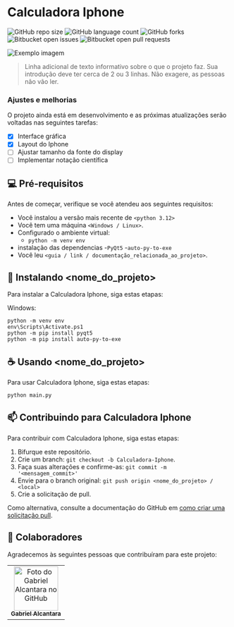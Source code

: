 # Calculadora Iphone

![GitHub repo size](https://img.shields.io/github/repo-size/iuricode/README-template?style=for-the-badge)
![GitHub language count](https://img.shields.io/github/languages/count/iuricode/README-template?style=for-the-badge)
![GitHub forks](https://img.shields.io/github/forks/iuricode/README-template?style=for-the-badge)
![Bitbucket open issues](https://img.shields.io/bitbucket/issues/iuricode/README-template?style=for-the-badge)
![Bitbucket open pull requests](https://img.shields.io/bitbucket/pr-raw/iuricode/README-template?style=for-the-badge)

<img src="imagem.png" alt="Exemplo imagem">

> Linha adicional de texto informativo sobre o que o projeto faz. Sua introdução deve ter cerca de 2 ou 3 linhas. Não exagere, as pessoas não vão ler.

### Ajustes e melhorias

O projeto ainda está em desenvolvimento e as próximas atualizações serão voltadas nas seguintes tarefas:

- [x] Interface gráfica
- [x] Layout do Iphone
- [ ] Ajustar tamanho da fonte do display
- [ ] Implementar notação científica

## 💻 Pré-requisitos

Antes de começar, verifique se você atendeu aos seguintes requisitos:

- Você instalou a versão mais recente de `<python 3.12>`
- Você tem uma máquina `<Windows / Linux>`.
- Configurado o ambiente virtual:
    - `python -m venv env`
- instalação das dependencias
    -`PyQt5`
    -`auto-py-to-exe`
- Você leu `<guia / link / documentação_relacionada_ao_projeto>`.

## 🚀 Instalando <nome_do_projeto>

Para instalar a Calculadora Iphone, siga estas etapas:

Windows:

```
python -m venv env
env\Scripts\Activate.ps1
python -m pip install pyqt5
python -m pip install auto-py-to-exe
```

## ☕ Usando <nome_do_projeto>

Para usar Calculadora Iphone, siga estas etapas:

```
python main.py
```

## 📫 Contribuindo para Calculadora Iphone

Para contribuir com Calculadora Iphone, siga estas etapas:

1. Bifurque este repositório.
2. Crie um branch: `git checkout -b Calculadora-Iphone`.
3. Faça suas alterações e confirme-as: `git commit -m '<mensagem_commit>'`
4. Envie para o branch original: `git push origin <nome_do_projeto> / <local>`
5. Crie a solicitação de pull.

Como alternativa, consulte a documentação do GitHub em [como criar uma solicitação pull](https://help.github.com/en/github/collaborating-with-issues-and-pull-requests/creating-a-pull-request).

## 🤝 Colaboradores

Agradecemos às seguintes pessoas que contribuíram para este projeto:

<table>
  <tr>
    <td align="center">
      <a href="#" title="Gabriel Alcantara">
        <img src="[https://avatars3.githubusercontent.com/u/31936044](https://avatars.githubusercontent.com/u/164343305?u=5e23733732c57a8ec97e399afcb461e17d878b2f&v=4)" width="100px;" alt="Foto do Gabriel Alcantara no GitHub"/><br>
        <sub>
          <b>Gabriel Alcantara</b>
        </sub>
      </a>
    </td>
  </tr>
</table>
